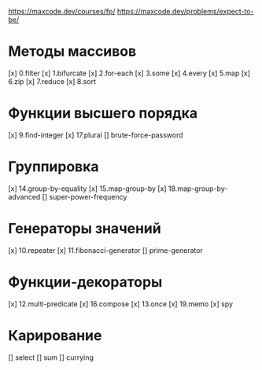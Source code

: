 https://maxcode.dev/courses/fp/
https://maxcode.dev/problems/expect-to-be/

# Методы массивов
 [x] 0.filter
 [x] 1.bifurcate
 [x] 2.for-each
 [x] 3.some
 [x] 4.every
 [x] 5.map
 [x] 6.zip
 [x] 7.reduce
 [x] 8.sort

# Функции высшего порядка
 [x] 9.find-integer
 [x] 17.plural
 [] brute-force-password

# Группировка
 [x] 14.group-by-equality
 [x] 15.map-group-by
 [x] 18.map-group-by-advanced
 [] super-power-frequency

# Генераторы значений
 [x] 10.repeater
 [x] 11.fibonacci-generator
 [] prime-generator

# Функции-декораторы
 [x] 12.multi-predicate
 [x] 16.compose
 [x] 13.once
 [x] 19.memo
 [x] spy

# Карирование
 [] select
 [] sum
 [] currying